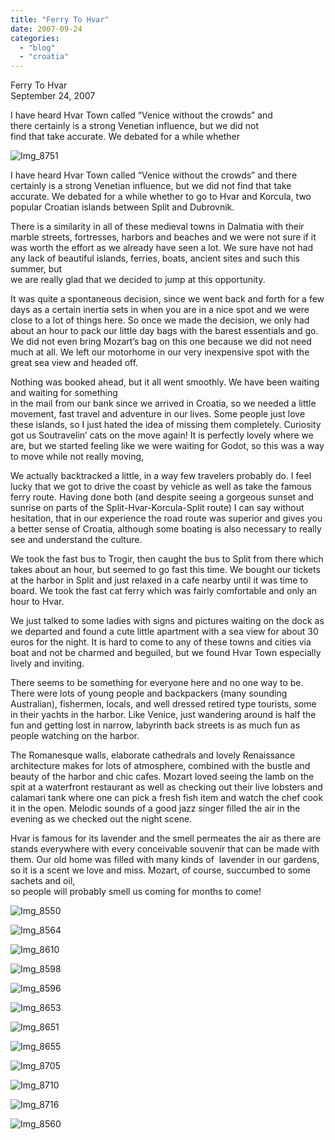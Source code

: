 ```yaml
---
title: "Ferry To Hvar"
date: 2007-09-24
categories: 
  - "blog"
  - "croatia"
---
```


Ferry To Hvar  
September 24, 2007

I have heard Hvar Town called “Venice without the crowds” and  
there certainly is a strong Venetian influence, but we did not  
find that take accurate. We debated for a while whether

<!--more-->

![Img_8751](https://pub-ac94b3f306b24c0dba4238943c97f2e1.r2.dev/photos/uncategorized/2008/02/26/img_8751.png)

I have heard Hvar Town called “Venice without the crowds” and there certainly is a strong Venetian influence, but we did not find that take accurate. We debated for a while whether to go to Hvar and Korcula, two popular Croatian islands between Split and Dubrovnik.

There is a similarity in all of these medieval towns in Dalmatia with their marble streets, fortresses, harbors and beaches and we were not sure if it was worth the effort as we already have seen a lot. We sure have not had any lack of beautiful islands, ferries, boats, ancient sites and such this summer, but  
we are really glad that we decided to jump at this opportunity.

It was quite a spontaneous decision, since we went back and forth for a few days as a certain inertia sets in when you are in a nice spot and we were close to a lot of things here. So once we made the decision, we only had about an hour to pack our little day bags with the barest essentials and go. We did not even bring Mozart’s bag on this one because we did not need much at all. We left our motorhome in our very inexpensive spot with the great sea view and headed off.

Nothing was booked ahead, but it all went smoothly. We have been waiting and waiting for something  
in the mail from our bank since we arrived in Croatia, so we needed a little movement, fast travel and adventure in our lives. Some people just love these islands, so I just hated the idea of missing them completely. Curiosity got us Soutravelin’ cats on the move again! It is perfectly lovely where we are, but we started feeling like we were waiting for Godot, so this was a way to move while not really moving,

We actually backtracked a little, in a way few travelers probably do. I feel lucky that we got to drive the coast by vehicle as well as take the famous ferry route. Having done both (and despite seeing a gorgeous sunset and sunrise on parts of the Split-Hvar-Korcula-Split route) I can say without hesitation, that in our experience the road route was superior and gives you a better sense of Croatia, although some boating is also necessary to really see and understand the culture.

We took the fast bus to Trogir, then caught the bus to Split from there which takes about an hour, but seemed to go fast this time. We bought our tickets at the harbor in Split and just relaxed in a cafe nearby until it was time to board. We took the fast cat ferry which was fairly comfortable and only an hour to Hvar.

We just talked to some ladies with signs and pictures waiting on the dock as we departed and found a cute little apartment with a sea view for about 30 euros for the night. It is hard to come to any of these towns and cities via boat and not be charmed and beguiled, but we found Hvar Town especially lively and inviting.

There seems to be something for everyone here and no one way to be. There were lots of young people and backpackers (many sounding Australian), fishermen, locals, and well dressed retired type tourists, some in their yachts in the harbor. Like Venice, just wandering around is half the fun and getting lost in narrow, labyrinth back streets is as much fun as people watching on the harbor.

The Romanesque walls, elaborate cathedrals and lovely Renaissance architecture makes for lots of atmosphere, combined with the bustle and beauty of the harbor and chic cafes. Mozart loved seeing the lamb on the spit at a waterfront restaurant as well as checking out their live lobsters and calamari tank where one can pick a fresh fish item and watch the chef cook it in the open. Melodic sounds of a good jazz singer filled the air in the evening as we checked out the night scene.

Hvar is famous for its lavender and the smell permeates the air as there are stands everywhere with every conceivable souvenir that can be made with them. Our old home was filled with many kinds of  lavender in our gardens, so it is a scent we love and miss. Mozart, of course, succumbed to some sachets and oil,  
so people will probably smell us coming for months to come!

![Img_8550](https://pub-ac94b3f306b24c0dba4238943c97f2e1.r2.dev/photos/uncategorized/2008/02/26/img_8550.png)

![Img_8564](https://pub-ac94b3f306b24c0dba4238943c97f2e1.r2.dev/photos/uncategorized/2008/02/26/img_8564.png)

![Img_8610](https://pub-ac94b3f306b24c0dba4238943c97f2e1.r2.dev/photos/uncategorized/2008/02/26/img_8610.png)

![Img_8598](https://pub-ac94b3f306b24c0dba4238943c97f2e1.r2.dev/photos/uncategorized/2008/02/26/img_8598.png)

![Img_8596](https://pub-ac94b3f306b24c0dba4238943c97f2e1.r2.dev/photos/uncategorized/2008/02/26/img_8596.png)

![Img_8653](https://pub-ac94b3f306b24c0dba4238943c97f2e1.r2.dev/photos/uncategorized/2008/02/26/img_8653.png)

![Img_8651](https://pub-ac94b3f306b24c0dba4238943c97f2e1.r2.dev/photos/uncategorized/2008/02/26/img_8651.png)

![Img_8655](https://pub-ac94b3f306b24c0dba4238943c97f2e1.r2.dev/photos/uncategorized/2008/02/26/img_8655.png)

![Img_8705](https://pub-ac94b3f306b24c0dba4238943c97f2e1.r2.dev/photos/uncategorized/2008/02/26/img_8705.png)

![Img_8710](https://pub-ac94b3f306b24c0dba4238943c97f2e1.r2.dev/photos/uncategorized/2008/02/26/img_8710.png)

![Img_8716](https://pub-ac94b3f306b24c0dba4238943c97f2e1.r2.dev/photos/uncategorized/2008/02/26/img_8716.png)

![Img_8560](https://pub-ac94b3f306b24c0dba4238943c97f2e1.r2.dev/photos/uncategorized/2008/02/26/img_8560.png)
